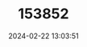 ---
title: "153852"
category: "Cambarus hamulatus"
draft: false
date: 2024-02-22 13:03:51
languages:
  English: ["Prickly Cave Crayfish"]
---